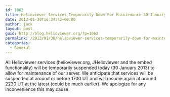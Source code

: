 ```yaml
---
id: 1063
title: Helioviewer Services Temporarily Down For Maintenance 30 January 2013
date: 2013-01-30T16:34:42+00:00
author: jack
layout: post
guid: http://blog.helioviewer.org/?p=1063
permalink: /2013/01/30/helioviewer-services-temporarily-down-for-maintenance-30-january-2013/
categories:
  - General
---
```

All Helioviewer services (helioviewer.org, JHelioviewer and the embed functionality) will be temporarily suspended today (30 January 2013) to allow for maintenance of our server. We anticipate that services will be suspended at around or before 1700 UT and will resume again at around 2230 UT at the latest (could be much earlier). We apologize for any inconvenience this may cause.

